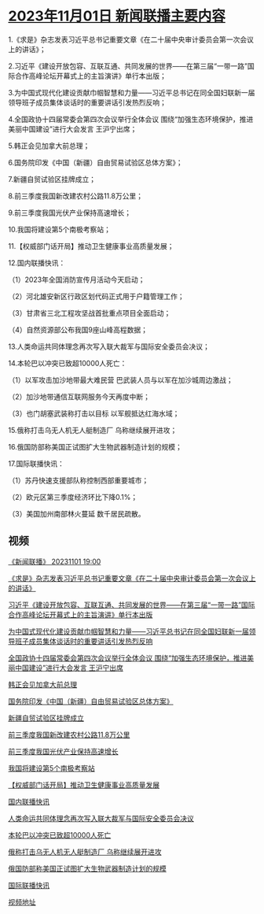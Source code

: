 # [2023年11月01日 新闻联播主要内容](https://tv.cctv.com/lm/xwlb/day/20231101.shtml)

1.《求是》杂志发表习近平总书记重要文章《在二十届中央审计委员会第一次会议上的讲话》；

2.习近平《建设开放包容、互联互通、共同发展的世界——在第三届“一带一路”国际合作高峰论坛开幕式上的主旨演讲》单行本出版；

3.为中国式现代化建设贡献巾帼智慧和力量——习近平总书记在同全国妇联新一届领导班子成员集体谈话时的重要讲话引发热烈反响；

4.全国政协十四届常委会第四次会议举行全体会议 围绕“加强生态环境保护，推进美丽中国建设”进行大会发言 王沪宁出席；

5.韩正会见加拿大前总理；

6.国务院印发《中国（新疆）自由贸易试验区总体方案》；

7.新疆自贸试验区挂牌成立；

8.前三季度我国新改建农村公路11.8万公里；

9.前三季度我国光伏产业保持高速增长；

10.我国将建设第5个南极考察站；

11.【权威部门话开局】推动卫生健康事业高质量发展；

12.国内联播快讯：

（1）2023年全国消防宣传月活动今天启动；

（2）河北雄安新区行政区划代码正式用于户籍管理工作；

（3）甘肃省三北工程攻坚战首批重点项目全面启动；

（4）自然资源部公布我国9座山峰高程数据；

13.人类命运共同体理念再次写入联大裁军与国际安全委员会决议；

14.本轮巴以冲突已致超10000人死亡：

（1）以军攻击加沙地带最大难民营 巴武装人员与以军在加沙城周边激战；

（2）加沙地带通信互联网服务今天再度中断；

（3）也门胡塞武装称打击以目标 以军舰抵达红海水域；

15.俄称打击乌无人机无人艇制造厂 乌称继续展开进攻；

16.俄国防部称美国正试图扩大生物武器制造计划的规模；

17.国际联播快讯：

（1）苏丹快速支援部队称控制西部重要城市；

（2）欧元区第三季度经济环比下降0.1%；

（3）美国加州南部林火蔓延 数千居民疏散。

## 视频

[《新闻联播》 20231101 19:00](https://tv.cctv.com/2023/11/01/VIDEwgqg91HfvAXoMzuDJKqL231101.shtml)

[《求是》杂志发表习近平总书记重要文章《在二十届中央审计委员会第一次会议上的讲话》](https://tv.cctv.com/2023/11/01/VIDEMc4C8H4y7ZIbmwGvCa16231101.shtml)

[习近平《建设开放包容、互联互通、共同发展的世界——在第三届“一带一路”国际合作高峰论坛开幕式上的主旨演讲》单行本出版](https://tv.cctv.com/2023/11/01/VIDEK5yTh3pdZUddrJ52locn231101.shtml)

[为中国式现代化建设贡献巾帼智慧和力量——习近平总书记在同全国妇联新一届领导班子成员集体谈话时的重要讲话引发热烈反响](https://tv.cctv.com/2023/11/01/VIDEOG6x9jq5KQrM5hVD0EJl231101.shtml)

[全国政协十四届常委会第四次会议举行全体会议 围绕“加强生态环境保护，推进美丽中国建设”进行大会发言 王沪宁出席](https://tv.cctv.com/2023/11/01/VIDEs47UxoZzZ5OJq8CVYFN2231101.shtml)

[韩正会见加拿大前总理](https://tv.cctv.com/2023/11/01/VIDEM7lnKY00MtdQPnbYlynk231101.shtml)

[国务院印发《中国（新疆）自由贸易试验区总体方案》](https://tv.cctv.com/2023/11/01/VIDEw6BEF4BZAxW5SsmOkuyQ231101.shtml)

[新疆自贸试验区挂牌成立](https://tv.cctv.com/2023/11/01/VIDEzD4C6lfzitvlX2K3KGVx231101.shtml)

[前三季度我国新改建农村公路11.8万公里](https://tv.cctv.com/2023/11/01/VIDExTHZybGAPO0dDiNhLcd0231101.shtml)

[前三季度我国光伏产业保持高速增长](https://tv.cctv.com/2023/11/01/VIDEPjycCUasT8Wldv1Brwym231101.shtml)

[我国将建设第5个南极考察站](https://tv.cctv.com/2023/11/01/VIDEsc9cG0gbB7QGMCBlAA5E231101.shtml)

[【权威部门话开局】推动卫生健康事业高质量发展](https://tv.cctv.com/2023/11/01/VIDEnWPD47exZXkoz9rXR52E231101.shtml)

[国内联播快讯](https://tv.cctv.com/2023/11/01/VIDEBKQuhi5hL1G52V9Vy9nW231101.shtml)

[人类命运共同体理念再次写入联大裁军与国际安全委员会决议](https://tv.cctv.com/2023/11/01/VIDEHcoOWxZTItwUTKVwNSza231101.shtml)

[本轮巴以冲突已致超10000人死亡](https://tv.cctv.com/2023/11/01/VIDEdxn9CbbW93PpK3uakgdz231101.shtml)

[俄称打击乌无人机无人艇制造厂 乌称继续展开进攻](https://tv.cctv.com/2023/11/01/VIDEtff3hceTo8hCMx5XsRKd231101.shtml)

[俄国防部称美国正试图扩大生物武器制造计划的规模](https://tv.cctv.com/2023/11/01/VIDEcvWU0FvF0d4rLWpGHmyF231101.shtml)

[国际联播快讯](https://tv.cctv.com/2023/11/01/VIDE0D9BHpGtcyAu3bl9GcAC231101.shtml)

[视频地址](https://tv.cctv.com/lm/xwlb/day/20231101.shtml) 

